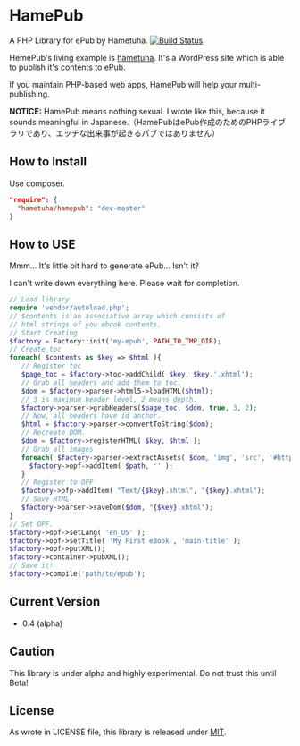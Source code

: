 HamePub
=======

A PHP Library for ePub by Hametuha. [![Build Status](https://travis-ci.org/hametuha/hamepub.svg)](https://travis-ci.org/hametuha/HamePub)

HemePub's living example is [hametuha](http://hametuha.com). It's a WordPress site which is able to publish it's contents to ePub.

If you maintain PHP-based web apps, HamePub will help your multi-publishing.

**NOTICE:** HamePub means nothing sexual. I wrote like this, because it sounds meaningful in Japanese.（HamePubはePub作成のためのPHPライブラリであり、エッチな出来事が起きるパブではありません）

## How to Install

Use composer.

```json
"require": {
  "hametuha/hamepub": "dev-master"
}
```

## How to USE

Mmm... It's little bit hard to generate ePub... Isn't it?

I can't write down everything here. Please wait for completion.

```php
// Load library
require 'vendor/autoload.php';
// $contents is an associative array which consists of
// html strings of you ebook contents.
// Start Creating
$factory = Factory::init('my-epub', PATH_TO_TMP_DIR);
// Create toc
foreach( $contents as $key => $html ){
   // Register toc
   $page_toc = $factory->toc->addChild( $key, $key.'.xhtml');
   // Grab all headers and add them to toc.
   $dom = $factory->parser->html5->loadHTML($html);
   // 3 is maximum header level, 2 means depth. 
   $factory->parser->grabHeaders($page_toc, $dom, true, 3, 2);
   // Now, all headers have id anchor.
   $html = $factory->parser->convertToString($dom);
   // Recreate DOM.
   $dom = $factory->registerHTML( $key, $html );
   // Grab all images
   foreach( $factory->parser->extractAssets( $dom, 'img', 'src', '#http://example\.jp/assets#', ASSETS_DIR ) as $path ){
   	 $factory->opf->addItem( $path, '' );
   }
   // Register to OPF
   $factory->ofp->addItem( "Text/{$key}.xhtml", "{$key}.xhtml");
   // Save HTML
   $factory->parser->saveDom($dom, "{$key}.xhtml");
}
// Set OPF.
$factory->opf->setLang( 'en_US' );
$factory->opf->setTitle( 'My First eBook', 'main-title' );
$factory->opf->putXML();
$factory->container->pubXML();
// Save it!
$factory->compile('path/to/epub');
```

## Current Version

- 0.4 (alpha)

## Caution

This library is under alpha and highly experimental. Do not trust this until Beta! 

## License

As wrote in LICENSE file, this library is released under [MIT](https://opensource.org/licenses/MIT).
